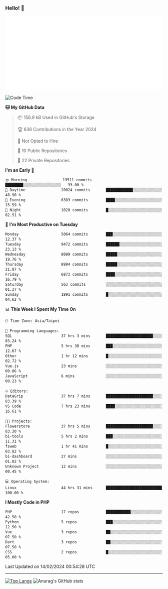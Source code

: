 ### Hello! 👋

![Metrics](/metrics.classic.svg)

<!--START_SECTION:waka-->
![Code Time](http://img.shields.io/badge/Code%20Time-1%2C163%20hrs%2035%20mins-blue)

**🐱 My GitHub Data** 

> 📦 156.9 kB Used in GitHub's Storage 
 > 
> 🏆 638 Contributions in the Year 2024
 > 
> 🚫 Not Opted to Hire
 > 
> 📜 10 Public Repositories 
 > 
> 🔑 22 Private Repositories 
 > 
**I'm an Early 🐤** 

```text
🌞 Morning                13511 commits       ████████░░░░░░░░░░░░░░░░░   33.00 % 
🌆 Daytime                20024 commits       ████████████░░░░░░░░░░░░░   48.90 % 
🌃 Evening                6383 commits        ████░░░░░░░░░░░░░░░░░░░░░   15.59 % 
🌙 Night                  1028 commits        █░░░░░░░░░░░░░░░░░░░░░░░░   02.51 % 
```
📅 **I'm Most Productive on Tuesday** 

```text
Monday                   5064 commits        ███░░░░░░░░░░░░░░░░░░░░░░   12.37 % 
Tuesday                  9472 commits        ██████░░░░░░░░░░░░░░░░░░░   23.13 % 
Wednesday                8089 commits        █████░░░░░░░░░░░░░░░░░░░░   19.76 % 
Thursday                 8994 commits        █████░░░░░░░░░░░░░░░░░░░░   21.97 % 
Friday                   6873 commits        ████░░░░░░░░░░░░░░░░░░░░░   16.79 % 
Saturday                 563 commits         ░░░░░░░░░░░░░░░░░░░░░░░░░   01.37 % 
Sunday                   1891 commits        █░░░░░░░░░░░░░░░░░░░░░░░░   04.62 % 
```


📊 **This Week I Spent My Time On** 

```text
🕑︎ Time Zone: Asia/Taipei

💬 Programming Languages: 
SQL                      37 hrs 3 mins       █████████████████████░░░░   83.24 % 
PHP                      5 hrs 38 mins       ███░░░░░░░░░░░░░░░░░░░░░░   12.67 % 
Other                    1 hr 12 mins        █░░░░░░░░░░░░░░░░░░░░░░░░   02.72 % 
Vue.js                   23 mins             ░░░░░░░░░░░░░░░░░░░░░░░░░   00.86 % 
JavaScript               6 mins              ░░░░░░░░░░░░░░░░░░░░░░░░░   00.23 % 

🔥 Editors: 
DataGrip                 37 hrs 7 mins       █████████████████████░░░░   83.39 % 
VS Code                  7 hrs 23 mins       ████░░░░░░░░░░░░░░░░░░░░░   16.61 % 

🐱‍💻 Projects: 
Flowerstore              37 hrs 5 mins       █████████████████████░░░░   83.30 % 
bi-tools                 5 hrs 2 mins        ███░░░░░░░░░░░░░░░░░░░░░░   11.31 % 
fsweb                    1 hr 41 mins        █░░░░░░░░░░░░░░░░░░░░░░░░   03.82 % 
bi-dashboard             27 mins             ░░░░░░░░░░░░░░░░░░░░░░░░░   01.02 % 
Unknown Project          12 mins             ░░░░░░░░░░░░░░░░░░░░░░░░░   00.45 % 

💻 Operating System: 
Linux                    44 hrs 31 mins      █████████████████████████   100.00 % 
```

**I Mostly Code in PHP** 

```text
PHP                      17 repos            ███████████░░░░░░░░░░░░░░   42.50 % 
Python                   5 repos             ███░░░░░░░░░░░░░░░░░░░░░░   12.50 % 
Vue                      3 repos             ██░░░░░░░░░░░░░░░░░░░░░░░   07.50 % 
Dart                     3 repos             ██░░░░░░░░░░░░░░░░░░░░░░░   07.50 % 
CSS                      2 repos             █░░░░░░░░░░░░░░░░░░░░░░░░   05.00 % 
```




 Last Updated on 14/02/2024 00:54:28 UTC
<!--END_SECTION:waka-->

<hr>

<span style="display:inline-block">[![Top Langs](https://github-readme-stats.vercel.app/api/top-langs/?username=maureendadap&layout=compact&theme=transparent)](https://github.com/anuraghazra/github-readme-stats)</span>
<span style="display:inline-block">![Anurag's GitHub stats](https://github-readme-stats.vercel.app/api?username=maureendadap&show_icons=true&theme=transparent&count_private=true)</span>

<!--
**MaureenDadap/maureendadap** is a ✨ _special_ ✨ repository because its `README.md` (this file) appears on your GitHub profile.

Here are some ideas to get you started:

- 🔭 I’m currently working on ...
- 🌱 I’m currently learning ...
- 👯 I’m looking to collaborate on ...
- 🤔 I’m looking for help with ...
- 💬 Ask me about ...
- 📫 How to reach me: ...
- 😄 Pronouns: ...
- ⚡ Fun fact: ...
-->
